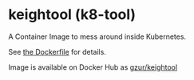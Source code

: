 # keightool (k8-tool)

A Container Image to mess around inside Kubernetes.

See [the Dockerfile](./Dockerfile) for details.

Image is available on Docker Hub as [gzur/keightool](https://hub.docker.com/r/gzur/keightool)

